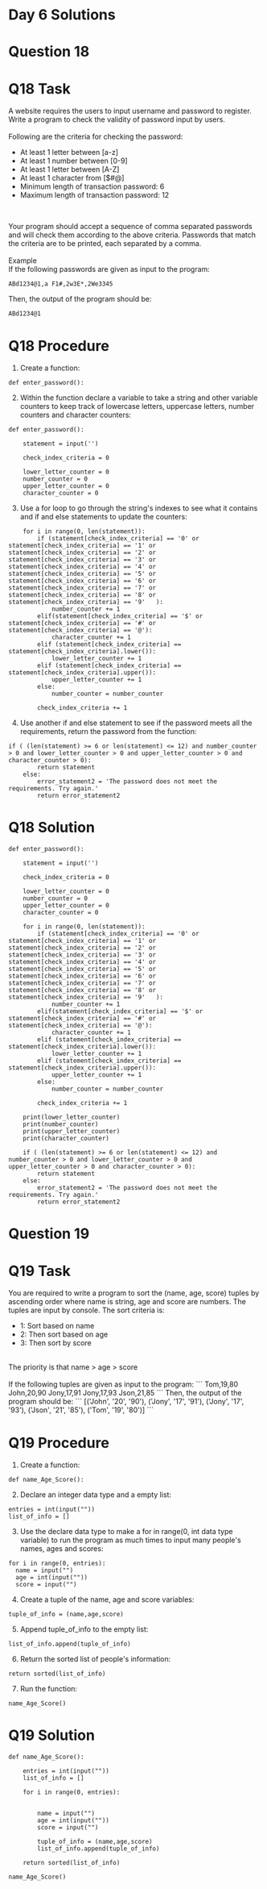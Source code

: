 # Day 6 Solutions

# Question 18

# Q18 Task
A website requires the users to input username and password to register. Write a program to check the validity of password input by users. <br>
<br>
Following are the criteria for checking the password: <br>
* At least 1 letter between [a-z]
* At least 1 number between [0-9]
* At least 1 letter between [A-Z]
* At least 1 character from [$#@]
* Minimum length of transaction password: 6
* Maximum length of transaction password: 12 <br>
<br>

Your program should accept a sequence of comma separated passwords and will check them according to the above criteria. 
Passwords that match the criteria are to be printed, each separated by a comma. <br>
<br>
Example <br>
If the following passwords are given as input to the program:
```
ABd1234@1,a F1#,2w3E*,2We3345
```
Then, the output of the program should be:
```
ABd1234@1
```

# Q18 Procedure
1. Create a function:
```
def enter_password():
```

2. Within the function declare a variable to take a string and other variable counters to keep track of lowercase letters, uppercase letters, number counters and character counters:
```
def enter_password():
    
    statement = input('')
    
    check_index_criteria = 0
    
    lower_letter_counter = 0
    number_counter = 0
    upper_letter_counter = 0
    character_counter = 0
```
3. Use a for loop to go through the string's indexes to see what it contains and if and else statements to update the counters:
```
    for i in range(0, len(statement)):
        if (statement[check_index_criteria] == '0' or statement[check_index_criteria] == '1' or statement[check_index_criteria] == '2' or statement[check_index_criteria] == '3' or statement[check_index_criteria] == '4' or statement[check_index_criteria] == '5' or statement[check_index_criteria] == '6' or statement[check_index_criteria] == '7' or statement[check_index_criteria] == '8' or statement[check_index_criteria] == '9'   ):
            number_counter += 1
        elif(statement[check_index_criteria] == '$' or statement[check_index_criteria] == '#' or statement[check_index_criteria] == '@'):
            character_counter += 1
        elif (statement[check_index_criteria] == statement[check_index_criteria].lower()):
            lower_letter_counter += 1
        elif (statement[check_index_criteria] == statement[check_index_criteria].upper()):
            upper_letter_counter += 1
        else:
            number_counter = number_counter
            
        check_index_criteria += 1
```

4. Use another if and else statement to see if the password meets all the requirements, return the password from the function:
```
if ( (len(statement) >= 6 or len(statement) <= 12) and number_counter > 0 and lower_letter_counter > 0 and upper_letter_counter > 0 and character_counter > 0):
        return statement
    else:
        error_statement2 = 'The password does not meet the requirements. Try again.'
        return error_statement2
```
# Q18 Solution
```
def enter_password():
    
    statement = input('')
    
    check_index_criteria = 0
    
    lower_letter_counter = 0
    number_counter = 0
    upper_letter_counter = 0
    character_counter = 0
        
    for i in range(0, len(statement)):
        if (statement[check_index_criteria] == '0' or statement[check_index_criteria] == '1' or statement[check_index_criteria] == '2' or statement[check_index_criteria] == '3' or statement[check_index_criteria] == '4' or statement[check_index_criteria] == '5' or statement[check_index_criteria] == '6' or statement[check_index_criteria] == '7' or statement[check_index_criteria] == '8' or statement[check_index_criteria] == '9'   ):
            number_counter += 1
        elif(statement[check_index_criteria] == '$' or statement[check_index_criteria] == '#' or statement[check_index_criteria] == '@'):
            character_counter += 1
        elif (statement[check_index_criteria] == statement[check_index_criteria].lower()):
            lower_letter_counter += 1
        elif (statement[check_index_criteria] == statement[check_index_criteria].upper()):
            upper_letter_counter += 1
        else:
            number_counter = number_counter
            
        check_index_criteria += 1
    
    print(lower_letter_counter)
    print(number_counter)
    print(upper_letter_counter)
    print(character_counter)
    
    if ( (len(statement) >= 6 or len(statement) <= 12) and number_counter > 0 and lower_letter_counter > 0 and upper_letter_counter > 0 and character_counter > 0):
        return statement
    else:
        error_statement2 = 'The password does not meet the requirements. Try again.'
        return error_statement2

```

# Question 19

# Q19 Task
You are required to write a program to sort the (name, age, score) tuples by ascending order where name is string, age and score are numbers. The tuples are input by console. The sort criteria is:
* 1: Sort based on name
* 2: Then sort based on age
* 3: Then sort by score <br>
<br>
The priority is that name > age > score <br>
<br>
If the following tuples are given as input to the program:
```
Tom,19,80
John,20,90
Jony,17,91
Jony,17,93
Json,21,85
```
Then, the output of the program should be:
```
[('John', '20', '90'), ('Jony', '17', '91'), ('Jony', '17', '93'), ('Json', '21', '85'), ('Tom', '19', '80')]
```

# Q19 Procedure
1. Create a function:
```
def name_Age_Score():
```
2. Declare an integer data type and a empty list:
```
entries = int(input(""))
list_of_info = []
```
3. Use the declare data type to make a for in range(0, int data type variable) to run the program as much times to input many people's names, ages and scores:
```
for i in range(0, entries):
  name = input("")
  age = int(input(""))
  score = input("")
```
4. Create a tuple of the name, age and score variables:
```
tuple_of_info = (name,age,score)
```
5. Append tuple_of_info to the empty list:
```
list_of_info.append(tuple_of_info)
```
6. Return the sorted list of people's information:    
```
return sorted(list_of_info)
```
7. Run the function:
```
name_Age_Score()
```
# Q19 Solution
```
def name_Age_Score():
    
    entries = int(input(""))
    list_of_info = []
    
    for i in range(0, entries):

        
        name = input("")
        age = int(input(""))
        score = input("")
        
        tuple_of_info = (name,age,score)
        list_of_info.append(tuple_of_info)
    
    return sorted(list_of_info)
    
name_Age_Score() 
```
